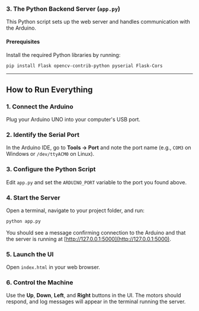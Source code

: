### 3. The Python Backend Server (`app.py`)

This Python script sets up the web server and handles communication with the Arduino.

#### Prerequisites

Install the required Python libraries by running:

```bash
pip install Flask opencv-contrib-python pyserial Flask-Cors
```

---

## How to Run Everything

### 1. Connect the Arduino

Plug your Arduino UNO into your computer's USB port.

### 2. Identify the Serial Port

In the Arduino IDE, go to **Tools → Port** and note the port name (e.g., `COM3` on Windows or `/dev/ttyACM0` on Linux).

### 3. Configure the Python Script

Edit `app.py` and set the `ARDUINO_PORT` variable to the port you found above.

### 4. Start the Server

Open a terminal, navigate to your project folder, and run:

```bash
python app.py
```

You should see a message confirming connection to the Arduino and that the server is running at [http://127.0.0.1:5000](http://127.0.0.1:5000).

### 5. Launch the UI

Open `index.html` in your web browser.

### 6. Control the Machine

Use the **Up**, **Down**, **Left**, and **Right** buttons in the UI. The motors should respond, and log messages will appear in the terminal running the server.